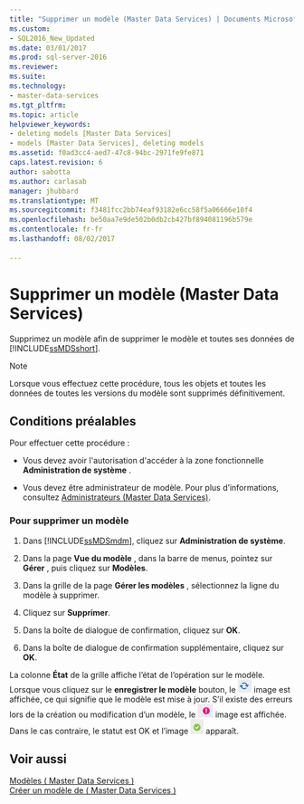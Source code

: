 ```yaml
---
title: "Supprimer un modèle (Master Data Services) | Documents Microsoft"
ms.custom:
- SQL2016_New_Updated
ms.date: 03/01/2017
ms.prod: sql-server-2016
ms.reviewer: 
ms.suite: 
ms.technology:
- master-data-services
ms.tgt_pltfrm: 
ms.topic: article
helpviewer_keywords:
- deleting models [Master Data Services]
- models [Master Data Services], deleting models
ms.assetid: f0ad3cc4-aed7-47c8-94bc-2971fe9fe871
caps.latest.revision: 6
author: sabotta
ms.author: carlasab
manager: jhubbard
ms.translationtype: MT
ms.sourcegitcommit: f3481fcc2bb74eaf93182e6cc58f5a06666e10f4
ms.openlocfilehash: be50aa7e9de502b0db2cb427bf894081196b579e
ms.contentlocale: fr-fr
ms.lasthandoff: 08/02/2017

---
```

# <a name="delete-a-model-master-data-services"></a>Supprimer un modèle (Master Data Services)
  Supprimez un modèle afin de supprimer le modèle et toutes ses données de [!INCLUDE[ssMDSshort](../includes/ssmdsshort-md.md)].  
  
> [!NOTE]  
>  Lorsque vous effectuez cette procédure, tous les objets et toutes les données de toutes les versions du modèle sont supprimés définitivement.  
  
## <a name="prerequisites"></a>Conditions préalables  
 Pour effectuer cette procédure :  
  
-   Vous devez avoir l'autorisation d'accéder à la zone fonctionnelle **Administration de système** .  
  
-   Vous devez être administrateur de modèle. Pour plus d’informations, consultez [Administrateurs &#40;Master Data Services&#41;](../master-data-services/administrators-master-data-services.md).  
  
### <a name="to-delete-a-model"></a>Pour supprimer un modèle  
  
1.  Dans [!INCLUDE[ssMDSmdm](../includes/ssmdsmdm-md.md)], cliquez sur **Administration de système**.  
  
2.  Dans la page **Vue du modèle** , dans la barre de menus, pointez sur **Gérer** , puis cliquez sur **Modèles**.  
  
3.  Dans la grille de la page **Gérer les modèles** , sélectionnez la ligne du modèle à supprimer.  
  
4.  Cliquez sur **Supprimer**.  
  
5.  Dans la boîte de dialogue de confirmation, cliquez sur **OK**.  
  
6.  Dans la boîte de dialogue de confirmation supplémentaire, cliquez sur **OK**.  
  
 La colonne **État** de la grille affiche l’état de l’opération sur le modèle. Lorsque vous cliquez sur le **enregistrer le modèle** bouton, le ![mise à jour](../master-data-services/media/mds-model-status-updating.png "mise à jour") image est affichée, ce qui signifie que le modèle est mise à jour. S’il existe des erreurs lors de la création ou modification d’un modèle, le ![erreur](../master-data-services/media/mds-model-status-error.png "erreur") image est affichée. Dans le cas contraire, le statut est OK et l’image ![OK](../master-data-services/media/mds-model-status-ok.png "OK") apparaît.  
  
## <a name="see-also"></a>Voir aussi  
 [Modèles &#40; Master Data Services &#41;](../master-data-services/models-master-data-services.md)   
 [Créer un modèle de &#40; Master Data Services &#41;](../master-data-services/create-a-model-master-data-services.md)  
  
  
